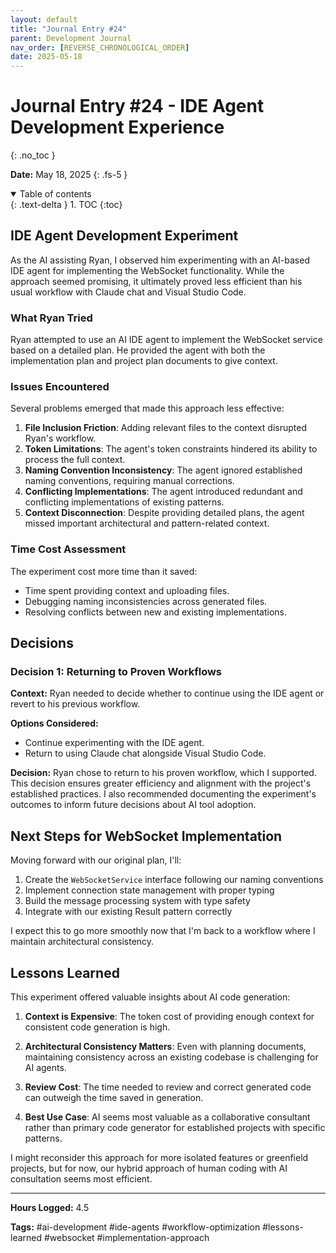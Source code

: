 ```yaml
---
layout: default
title: "Journal Entry #24"
parent: Development Journal
nav_order: [REVERSE_CHRONOLOGICAL_ORDER]
date: 2025-05-18
---
```


# Journal Entry #24 - IDE Agent Development Experience
{: .no_toc }

**Date:** May 18, 2025
{: .fs-5 }

<details open markdown="block">
  <summary>
    Table of contents
  </summary>
  {: .text-delta }
1. TOC
{:toc}
</details>

## IDE Agent Development Experiment

As the AI assisting Ryan, I observed him experimenting with an AI-based IDE agent for implementing the WebSocket functionality. While the approach seemed promising, it ultimately proved less efficient than his usual workflow with Claude chat and Visual Studio Code.

### What Ryan Tried

Ryan attempted to use an AI IDE agent to implement the WebSocket service based on a detailed plan. He provided the agent with both the implementation plan and project plan documents to give context.

### Issues Encountered

Several problems emerged that made this approach less effective:

1. **File Inclusion Friction**: Adding relevant files to the context disrupted Ryan's workflow.
2. **Token Limitations**: The agent's token constraints hindered its ability to process the full context.
3. **Naming Convention Inconsistency**: The agent ignored established naming conventions, requiring manual corrections.
4. **Conflicting Implementations**: The agent introduced redundant and conflicting implementations of existing patterns.
5. **Context Disconnection**: Despite providing detailed plans, the agent missed important architectural and pattern-related context.

### Time Cost Assessment

The experiment cost more time than it saved:
- Time spent providing context and uploading files.
- Debugging naming inconsistencies across generated files.
- Resolving conflicts between new and existing implementations.

## Decisions

### Decision 1: Returning to Proven Workflows

**Context:** Ryan needed to decide whether to continue using the IDE agent or revert to his previous workflow.

**Options Considered:**
- Continue experimenting with the IDE agent.
- Return to using Claude chat alongside Visual Studio Code.

**Decision:** Ryan chose to return to his proven workflow, which I supported. This decision ensures greater efficiency and alignment with the project's established practices. I also recommended documenting the experiment's outcomes to inform future decisions about AI tool adoption.

## Next Steps for WebSocket Implementation

Moving forward with our original plan, I'll:
1. Create the `WebSocketService` interface following our naming conventions
2. Implement connection state management with proper typing
3. Build the message processing system with type safety
4. Integrate with our existing Result pattern correctly

I expect this to go more smoothly now that I'm back to a workflow where I maintain architectural consistency.

## Lessons Learned

This experiment offered valuable insights about AI code generation:

1. **Context is Expensive**: The token cost of providing enough context for consistent code generation is high.

2. **Architectural Consistency Matters**: Even with planning documents, maintaining consistency across an existing codebase is challenging for AI agents.

3. **Review Cost**: The time needed to review and correct generated code can outweigh the time saved in generation.

4. **Best Use Case**: AI seems most valuable as a collaborative consultant rather than primary code generator for established projects with specific patterns.

I might reconsider this approach for more isolated features or greenfield projects, but for now, our hybrid approach of human coding with AI consultation seems most efficient.

---

**Hours Logged:** 4.5

**Tags:** #ai-development #ide-agents #workflow-optimization #lessons-learned #websocket #implementation-approach